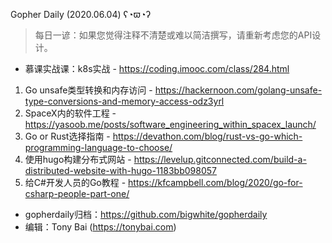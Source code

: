 Gopher Daily (2020.06.04) ʕ◔ϖ◔ʔ

>每日一谚：如果您觉得注释不清楚或难以简洁撰写，请重新考虑您的API设计。

* 慕课实战课：k8s实战 - https://coding.imooc.com/class/284.html

1. Go unsafe类型转换和内存访问 - https://hackernoon.com/golang-unsafe-type-conversions-and-memory-access-odz3yrl
2. SpaceX内的软件工程 - https://yasoob.me/posts/software_engineering_within_spacex_launch/
3. Go or Rust选择指南 - https://devathon.com/blog/rust-vs-go-which-programming-language-to-choose/
4. 使用hugo构建分布式网站 - https://levelup.gitconnected.com/build-a-distributed-website-with-hugo-1183bb098057
5. 给C#开发人员的Go教程 - https://kfcampbell.com/blog/2020/go-for-csharp-people-part-one/

* gopherdaily归档：https://github.com/bigwhite/gopherdaily
* 编辑：Tony Bai (https://tonybai.com)
